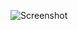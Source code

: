 ![Screenshot](https://raw.githubusercontent.com/Cryakl/Ultimate-RAT-Collection/refs/heads/main/JRat/jRAT%204.1.1/Screenshot.png)
